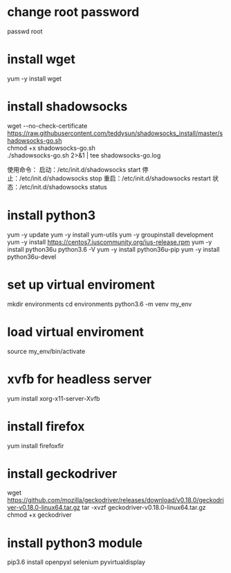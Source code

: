 # change root password
passwd root
# install wget
yum -y install wget
# install shadowsocks
wget --no-check-certificate https://raw.githubusercontent.com/teddysun/shadowsocks_install/master/shadowsocks-go.sh  
chmod +x shadowsocks-go.sh  
./shadowsocks-go.sh 2>&1 | tee shadowsocks-go.log

使用命令：
启动：/etc/init.d/shadowsocks start
停止：/etc/init.d/shadowsocks stop
重启：/etc/init.d/shadowsocks restart
状态：/etc/init.d/shadowsocks status

# install python3
yum -y update
yum -y install yum-utils
yum -y groupinstall development
yum -y install https://centos7.iuscommunity.org/ius-release.rpm
yum -y install python36u
python3.6 -V
yum -y install python36u-pip
yum -y install python36u-devel

# set up virtual enviroment
mkdir environments
cd environments
python3.6 -m venv my_env

# load virtual enviroment
source my_env/bin/activate

# xvfb for headless server 
yum install xorg-x11-server-Xvfb

# install firefox
yum install firefoxfir

# install geckodriver
wget https://github.com/mozilla/geckodriver/releases/download/v0.18.0/geckodriver-v0.18.0-linux64.tar.gz
tar -xvzf geckodriver-v0.18.0-linux64.tar.gz 
chmod +x geckodriver

# install python3 module
pip3.6 install openpyxl selenium pyvirtualdisplay
